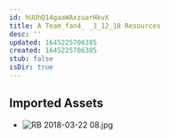 ```yaml
---
id: hUUhQ14gaaWAxzuarHkvX
title: A Team_fan4_ _3_12_18 Resources
desc: ''
updated: 1645225706385
created: 1645225706385
stub: false
isDir: true
---
```

## Imported Assets
- ![RB 2018-03-22 08.jpg](/assets/rb-2018-03-22-08.jpg)
